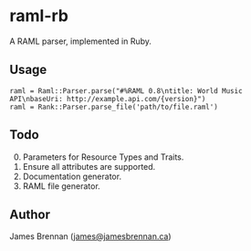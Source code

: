 # raml-rb

A RAML parser, implemented in Ruby.

## Usage

```
raml = Raml::Parser.parse("#%RAML 0.8\ntitle: World Music API\nbaseUri: http://example.api.com/{version}")
raml = Rank::Parser.parse_file('path/to/file.raml')
```

## Todo

0. Parameters for Resource Types and Traits.
0. Ensure all attributes are supported.
0. Documentation generator.
0. RAML file generator.

## Author

James Brennan (james@jamesbrennan.ca)
